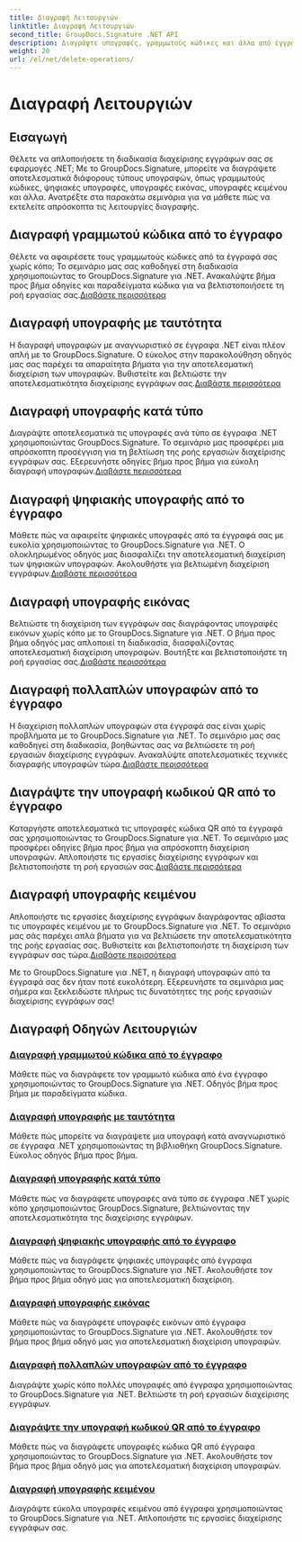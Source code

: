 ```yaml
---
title: Διαγραφή Λειτουργιών
linktitle: Διαγραφή Λειτουργιών
second_title: GroupDocs.Signature .NET API
description: Διαγράψτε υπογραφές, γραμμωτούς κώδικες και άλλα από έγγραφα .NET με το GroupDocs.Signature. Εξερευνήστε μαθήματα για αποτελεσματική διαχείριση εγγράφων τώρα!
weight: 20
url: /el/net/delete-operations/
---
```


# Διαγραφή Λειτουργιών

## Εισαγωγή

Θέλετε να απλοποιήσετε τη διαδικασία διαχείρισης εγγράφων σας σε εφαρμογές .NET; Με το GroupDocs.Signature, μπορείτε να διαγράψετε αποτελεσματικά διάφορους τύπους υπογραφών, όπως γραμμωτούς κώδικες, ψηφιακές υπογραφές, υπογραφές εικόνας, υπογραφές κειμένου και άλλα. Ανατρέξτε στα παρακάτω σεμινάρια για να μάθετε πώς να εκτελείτε απρόσκοπτα τις λειτουργίες διαγραφής.

## Διαγραφή γραμμωτού κώδικα από το έγγραφο
 Θέλετε να αφαιρέσετε τους γραμμωτούς κώδικες από τα έγγραφά σας χωρίς κόπο; Το σεμινάριο μας σας καθοδηγεί στη διαδικασία χρησιμοποιώντας το GroupDocs.Signature για .NET. Ανακαλύψτε βήμα προς βήμα οδηγίες και παραδείγματα κώδικα για να βελτιστοποιήσετε τη ροή εργασίας σας.[Διαβάστε περισσότερα](./delete-barcode/)

## Διαγραφή υπογραφής με ταυτότητα
 Η διαγραφή υπογραφών με αναγνωριστικό σε έγγραφα .NET είναι πλέον απλή με το GroupDocs.Signature. Ο εύκολος στην παρακολούθηση οδηγός μας σας παρέχει τα απαραίτητα βήματα για την αποτελεσματική διαχείριση των υπογραφών. Βυθιστείτε και βελτιώστε την αποτελεσματικότητα διαχείρισης εγγράφων σας.[Διαβάστε περισσότερα](./delete-signature-by-id/)

## Διαγραφή υπογραφής κατά τύπο
Διαγράψτε αποτελεσματικά τις υπογραφές ανά τύπο σε έγγραφα .NET χρησιμοποιώντας GroupDocs.Signature. Το σεμινάριο μας προσφέρει μια απρόσκοπτη προσέγγιση για τη βελτίωση της ροής εργασιών διαχείρισης εγγράφων σας. Εξερευνήστε οδηγίες βήμα προς βήμα για εύκολη διαγραφή υπογραφών.[Διαβάστε περισσότερα](./delete-signature-by-type/)

## Διαγραφή ψηφιακής υπογραφής από το έγγραφο
 Μάθετε πώς να αφαιρείτε ψηφιακές υπογραφές από τα έγγραφά σας με ευκολία χρησιμοποιώντας το GroupDocs.Signature για .NET. Ο ολοκληρωμένος οδηγός μας διασφαλίζει την αποτελεσματική διαχείριση των ψηφιακών υπογραφών. Ακολουθήστε για βελτιωμένη διαχείριση εγγράφων.[Διαβάστε περισσότερα](./delete-digital-signature/)

## Διαγραφή υπογραφής εικόνας
 Βελτιώστε τη διαχείριση των εγγράφων σας διαγράφοντας υπογραφές εικόνων χωρίς κόπο με το GroupDocs.Signature για .NET. Ο βήμα προς βήμα οδηγός μας απλοποιεί τη διαδικασία, διασφαλίζοντας αποτελεσματική διαχείριση υπογραφών. Βουτήξτε και βελτιστοποιήστε τη ροή εργασίας σας.[Διαβάστε περισσότερα](./delete-image-signature/)

## Διαγραφή πολλαπλών υπογραφών από το έγγραφο
Η διαχείριση πολλαπλών υπογραφών στα έγγραφά σας είναι χωρίς προβλήματα με το GroupDocs.Signature για .NET. Το σεμινάριο μας σας καθοδηγεί στη διαδικασία, βοηθώντας σας να βελτιώσετε τη ροή εργασιών διαχείρισης εγγράφων. Ανακαλύψτε αποτελεσματικές τεχνικές διαγραφής υπογραφών τώρα.[Διαβάστε περισσότερα](./delete-multiple-signatures/)

## Διαγράψτε την υπογραφή κωδικού QR από το έγγραφο
 Καταργήστε αποτελεσματικά τις υπογραφές κώδικα QR από τα έγγραφά σας χρησιμοποιώντας το GroupDocs.Signature για .NET. Το σεμινάριο μας προσφέρει οδηγίες βήμα προς βήμα για απρόσκοπτη διαχείριση υπογραφών. Απλοποιήστε τις εργασίες διαχείρισης εγγράφων και βελτιστοποιήστε τη ροή εργασιών σας.[Διαβάστε περισσότερα](./delete-qr-code-signature/)

## Διαγραφή υπογραφής κειμένου
 Απλοποιήστε τις εργασίες διαχείρισης εγγράφων διαγράφοντας αβίαστα τις υπογραφές κειμένου με το GroupDocs.Signature για .NET. Το σεμινάριο μας σάς παρέχει απλά βήματα για να βελτιώσετε την αποτελεσματικότητα της ροής εργασίας σας. Βυθιστείτε και βελτιστοποιήστε τη διαχείριση των εγγράφων σας τώρα.[Διαβάστε περισσότερα](./delete-text-signature/)

Με το GroupDocs.Signature για .NET, η διαγραφή υπογραφών από τα έγγραφά σας δεν ήταν ποτέ ευκολότερη. Εξερευνήστε τα σεμινάρια μας σήμερα και ξεκλειδώστε πλήρως τις δυνατότητες της ροής εργασιών διαχείρισης εγγράφων σας!
## Διαγραφή Οδηγών Λειτουργιών
### [Διαγραφή γραμμωτού κώδικα από το έγγραφο](./delete-barcode/)
Μάθετε πώς να διαγράφετε τον γραμμωτό κώδικα από ένα έγγραφο χρησιμοποιώντας το GroupDocs.Signature για .NET. Οδηγός βήμα προς βήμα με παραδείγματα κώδικα.
### [Διαγραφή υπογραφής με ταυτότητα](./delete-signature-by-id/)
Μάθετε πώς μπορείτε να διαγράψετε μια υπογραφή κατά αναγνωριστικό σε έγγραφα .NET χρησιμοποιώντας τη βιβλιοθήκη GroupDocs.Signature. Εύκολος οδηγός βήμα προς βήμα.
### [Διαγραφή υπογραφής κατά τύπο](./delete-signature-by-type/)
Μάθετε πώς να διαγράφετε υπογραφές ανά τύπο σε έγγραφα .NET χωρίς κόπο χρησιμοποιώντας GroupDocs.Signature, βελτιώνοντας την αποτελεσματικότητα της διαχείρισης εγγράφων.
### [Διαγραφή ψηφιακής υπογραφής από το έγγραφο](./delete-digital-signature/)
Μάθετε πώς να διαγράφετε ψηφιακές υπογραφές από έγγραφα χρησιμοποιώντας το GroupDocs.Signature για .NET. Ακολουθήστε τον βήμα προς βήμα οδηγό μας για αποτελεσματική διαχείριση.
### [Διαγραφή υπογραφής εικόνας](./delete-image-signature/)
Μάθετε πώς να διαγράφετε υπογραφές εικόνων από έγγραφα χρησιμοποιώντας το GroupDocs.Signature για .NET. Ακολουθήστε τον βήμα προς βήμα οδηγό μας για αποτελεσματική διαχείριση υπογραφών.
### [Διαγραφή πολλαπλών υπογραφών από το έγγραφο](./delete-multiple-signatures/)
Διαγράψτε χωρίς κόπο πολλές υπογραφές από έγγραφα χρησιμοποιώντας το GroupDocs.Signature για .NET. Βελτιώστε τη ροή εργασιών διαχείρισης εγγράφων.
### [Διαγράψτε την υπογραφή κωδικού QR από το έγγραφο](./delete-qr-code-signature/)
Μάθετε πώς να διαγράφετε υπογραφές κώδικα QR από έγγραφα χρησιμοποιώντας το GroupDocs.Signature για .NET. Ακολουθήστε τον βήμα προς βήμα οδηγό μας για αποτελεσματική διαχείριση υπογραφών.
### [Διαγραφή υπογραφής κειμένου](./delete-text-signature/)
Διαγράψτε εύκολα υπογραφές κειμένου από έγγραφα χρησιμοποιώντας το GroupDocs.Signature για .NET. Απλοποιήστε τις εργασίες διαχείρισης εγγράφων σας.
